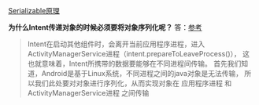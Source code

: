[Serializable原理](https://juejin.cn/post/6844904049997774856)

**为什么Intent传递对象的时候必须要将对象序列化呢？**
答：[参考](https://www.cnblogs.com/wufeng0927/p/5309080.html)

>Intent在启动其他组件时，会离开当前应用程序进程，进入ActivityManagerService进程（intent.prepareToLeaveProcess()），
  这也就意味着，Intent所携带的数据要能够在不同进程间传输。
  首先我们知道，Android是基于Linux系统，不同进程之间的java对象是无法传输，
  所以我们此处要对对象进行序列化，从而实现对象在 应用程序进程 和 ActivityManagerService进程 之间传输